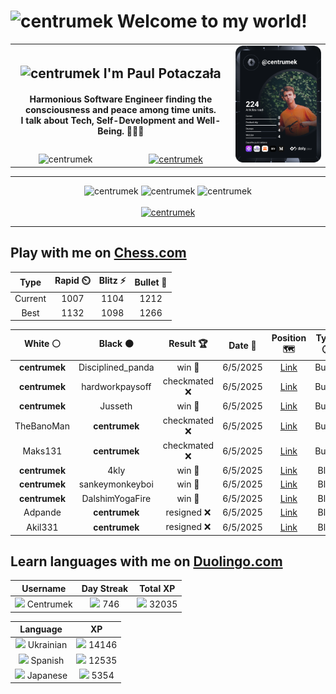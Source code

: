 <h1>
  <img
    src="https://emojis.slackmojis.com/emojis/images/1531849430/4246/blob-sunglasses.gif"
    width="30"
    alt="centrumek"
  />
  Welcome to my world!
</h1>

<table>
  <tbody>
    <tr>
      <td align="center" width="70%" colspan="2">
        <h2>
          <img
            src="https://raw.githubusercontent.com/MartinHeinz/MartinHeinz/master/wave.gif"
            width="30px"
            alt="centrumek"
          />
          I'm Paul Potaczała
        </h2>
        <h4>
          Harmonious Software Engineer finding the consciousness and peace among time units.
          <br/>
          I talk about Tech, Self-Development and Well-Being. 🌿🧘🚀
        </h4>
      </td>
      <td width="30%" rowspan="2">
        <a href="https://app.daily.dev/centrumek">
          <img
            src="./devcard.svg"
            alt="centrumek"
          />
        </a>
      </td>
    </tr>
    <tr align="center">
      <td>
        <img
          src="https://komarev.com/ghpvc/?username=centrumek&label=visitors&color=0e75b6&style=flat"
          alt="centrumek"
        >
      </td>
      <td>
        <a href="https://stackoverflow.com/users/14496012/centrumek">
          <img
            src="https://stackoverflow.com/users/flair/14496012.png?theme=dark"
            alt="centrumek"
          >
        </a>
      </td>
    </tr>
  </tbody>
</table>

---
<div align="center">
  <img 
    src="https://github-readme-stats.vercel.app/api?username=centrumek&show_icons=true&count_private=true&theme=dark&hide_border=true&hide=issues,contribs&bg_color=00000000"
    alt="centrumek"
  />
  <img
    src="https://github-readme-stats.vercel.app/api/top-langs/?username=centrumek&layout=compact&hide_border=true&theme=dark&bg_color=00000000&langs_count=6&exclude_repo=air-statistic-app"
    alt="centrumek"
  />
  <img 
    src="https://github-readme-streak-stats.herokuapp.com?user=centrumek&theme=dark&hide_border=true&background=FFFFFF00"
    alt="centrumek"
  />
  <br/>
  <br/>
  <a href="https://www.buymeacoffee.com/centrumek">
    <img
      src="https://cdn.buymeacoffee.com/buttons/v2/default-orange.png"
      height="50"
      width="210"
      alt="centrumek"
    />
  </a>
</div>

---

## Play with me on [Chess.com](https://www.chess.com/member/centrumek)

<div align="center">
<!--START_SECTION:chessStats-->
<!-- Automatically generated with https://github.com/Balastrong/chess-stats-action -->

| Type | Rapid ⏲️ | Blitz ⚡ | Bullet 🔫 |
|:---:|:---:|:---:|:---:|
| Current | 1007 | 1104 | 1212 |
| Best | 1132 | 1098 | 1266 |

| White ⚪ | Black ⚫ | Result 🏆 | Date 📅 | Position 🗺️ | Type 🕕 |
|:---:|:---:|:---:|:---:|:---:|:---:|
| **centrumek** | Disciplined_panda | win 🥇 | 6/5/2025 | <a href="http://www.ee.unb.ca/cgi-bin/tervo/fen.pl?select=2R5/8/1R1k4/1p1p4/4pP1q/1P2P2B/2P1K3/8 b - - 0 43">Link</a> | Bullet |
| **centrumek** | hardworkpaysoff | checkmated ❌ | 6/5/2025 | <a href="http://www.ee.unb.ca/cgi-bin/tervo/fen.pl?select=1r6/p2nbkpp/2p5/8/Kq1Pn1b1/1P2P1P1/P6P/6R1 w - - 2 23">Link</a> | Bullet |
| **centrumek** | Jusseth | win 🥇 | 6/5/2025 | <a href="http://www.ee.unb.ca/cgi-bin/tervo/fen.pl?select=1r4k1/3p3p/p2Pp1pP/1p4N1/5n2/4NB2/P1P1P2r/2KR4 b - - 2 24">Link</a> | Bullet |
| TheBanoMan | **centrumek** | checkmated ❌ | 6/5/2025 | <a href="http://www.ee.unb.ca/cgi-bin/tervo/fen.pl?select=6Q1/8/3N1pkp/1p2p1p1/4P1P1/1P3P1P/8/6K1 b - - 4 35">Link</a> | Bullet |
| Maks131 | **centrumek** | checkmated ❌ | 6/5/2025 | <a href="http://www.ee.unb.ca/cgi-bin/tervo/fen.pl?select=5rk1/pp2R1bQ/2p5/2n3N1/5p2/PP1P4/2P3PP/2K5 b - - 0 23">Link</a> | Bullet |
| **centrumek** | 4kly | win 🥇 | 6/5/2025 | <a href="http://www.ee.unb.ca/cgi-bin/tervo/fen.pl?select=8/k2R3p/6p1/8/1P6/1K6/8/8 b - - 2 58">Link</a> | Blitz |
| **centrumek** | sankeymonkeyboi | win 🥇 | 6/5/2025 | <a href="http://www.ee.unb.ca/cgi-bin/tervo/fen.pl?select=8/6k1/2R5/6Np/8/1K5P/4r3/8 b - - 0 45">Link</a> | Blitz |
| **centrumek** | DalshimYogaFire | win 🥇 | 6/5/2025 | <a href="http://www.ee.unb.ca/cgi-bin/tervo/fen.pl?select=1k1r4/1b1n1pb1/ppBNp1p1/4P1P1/P1p2P2/4P3/2PBQ3/2KR4 b - - 0 24">Link</a> | Blitz |
| Adpande | **centrumek** | resigned ❌ | 6/5/2025 | <a href="http://www.ee.unb.ca/cgi-bin/tervo/fen.pl?select=5r2/p6k/n1p5/1p3NR1/1P1P1P2/r7/2P3K1/7R b - - 1 34">Link</a> | Blitz |
| Akil331 | **centrumek** | resigned ❌ | 6/5/2025 | <a href="http://www.ee.unb.ca/cgi-bin/tervo/fen.pl?select=8/8/4p3/4Q3/2P1P1k1/1K6/8/8 b - - 0 42">Link</a> | Blitz |

<!--END_SECTION:chessStats-->
</div>

## Learn languages with me on [Duolingo.com](https://www.duolingo.com/profile/Centrumek)

<div align="center">
<!--START_SECTION:duolingoStats-->
<!-- Automatically generated with https://github.com/centrumek/duolingo-readme-stats-->

| Username | Day Streak | Total XP |
|:---:|:---:|:---:|
| <img src="https://raw.githubusercontent.com/centrumek/duolingo-readme-stats/main/assets/duolingo.png" height="12"> Centrumek | <img src="https://raw.githubusercontent.com/centrumek/duolingo-readme-stats/main/assets/streakinactive.svg" height="12"> 746 | <img src="https://raw.githubusercontent.com/centrumek/duolingo-readme-stats/main/assets/xp.svg" height="12"> 32035 | <img src="https://raw.githubusercontent.com/centrumek/duolingo-readme-stats/main/assets/xp.svg" height="12"> 0 |

| Language | XP |
|:---:|:---:|
| <img src="https://raw.githubusercontent.com/centrumek/duolingo-readme-stats/main/assets/langs/ukrainian.svg" height="12"> Ukrainian | <img src="https://raw.githubusercontent.com/centrumek/duolingo-readme-stats/main/assets/xp.svg" height="12"> 14146 |
| <img src="https://raw.githubusercontent.com/centrumek/duolingo-readme-stats/main/assets/langs/spanish.svg" height="12"> Spanish | <img src="https://raw.githubusercontent.com/centrumek/duolingo-readme-stats/main/assets/xp.svg" height="12"> 12535 |
| <img src="https://raw.githubusercontent.com/centrumek/duolingo-readme-stats/main/assets/langs/japanese.svg" height="12"> Japanese | <img src="https://raw.githubusercontent.com/centrumek/duolingo-readme-stats/main/assets/xp.svg" height="12"> 5354 |

<!--END_SECTION:duolingoStats-->
</div>
<!--
**centrumek/centrumek** is a ✨ _special_ ✨ repository because its `README.md` (this file) appears on your GitHub profile.

Here are some ideas to get you started:

- 🔭 I’m currently working on ...
- 🌱 I’m currently learning ...
- 👯 I’m looking to collaborate on ...
- 🤔 I’m looking for help with ...
- 💬 Ask me about ...
- 📫 How to reach me: ...
- 😄 Pronouns: ...
- ⚡ Fun fact: ...
-->
